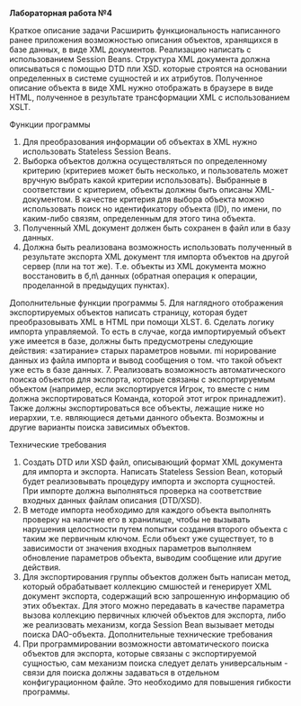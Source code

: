 **Лабораторная работа №4**

Краткое описание задачи
Расширить функциональность написанного ранее приложения возможностью описания объектов, хранящихся в базе данных, в виде XML документов.
Реализацию написать с использованием Session Beans. Структура XML документа должна описываться с помощью DTD пли XSD. которые строятся на основании определенных в системе сущностей и их атрибутов. 
Полученное описание объекта в виде XML нужно отображать в браузере в виде HTML, полученное в результате трансформации XML с использованием XSLT.

Функции программы
1.	Для преобразования информации об объектах в XML нужно использовать Stateless Session Beans.
2.	Выборка объектов должна осуществляться по определенному критерию (критериев может быть несколько, и пользователь может вручную выбрать какой критерии использовать). 
Выбранные в соответствии с критерием, объекты должны быть описаны XML-документом. В качестве критерия для выбора объекта можно использовать поиск но идентификатору объекта (ID), 
по имени, по каким-либо связям, определенным для этого тина объекта.
3.	Полученный XML документ должен быть сохранен в файл или в базу данных.
4.	Должна быть реализована возможность использовать полученный в результате экспорта XML документ тля импорта объектов на другой сервер (пли на тот же). 
Т.е. объекты из XML документа можно восстановить в б,п\ данных (обратная операция к операции, проделанной в предыдущих пунктах).

Дополнительные функции программы
5.	Для наглядного отображения экспортируемых объектов написать страницу, которая будет преобразовывать XML в HTML при помощи XLST.
6.	Сделать логику импорта управляемой. То есть в случае, когда импортируемый объект уже имеется в базе, должны быть предусмотрены следующие действия: 
«затирание» старых параметров новыми. mi норирование данных из файла импорта и вывод сообщения о том. что такой объект уже есть в базе данных.
7.	Реализовать возможность автоматического поиска объектов для экспорта, которые связаны с экспортируемым объектом (например, если экспортируется Игрок, 
то вместе с ним должна экспортироваться Команда, которой этот игрок принадлежит). Также должны экспортироваться все объекты, лежащие ниже но иерархии, 
т.е. являющиеся детьми данного объекта. Возможны и другие варианты поиска зависимых объектов.

Технические требования
1.	Создать DTD или XSD файл, описывающий формат XML документа для импорта и экспорта. Написать Stateless Session Bean, который будет реализовывать процедуру импорта и экспорта сущностей. 
При импорте должна выполняться проверка на соответствие входных данных файлам описания (DTD/XSD).
2.	В методе импорта необходимо для каждого объекта выполнять проверку на наличие его в хранилище, чтобы не вызывать нарушения целостности путем попытки создания второго объекта с таким же первичным ключом. 
Если объект уже существует, то в зависимости от значения входных параметров выполняем обновление параметров объекта, выводим сообщение или другие действия.
3.	Для экспортирования группы объектов должен быть написан метод, который обрабатывает коллекцию смшюстей и генерирует XML документ экспорта, содержащий всю запрошенную информацию об этих объектах. 
Для этого можно передавать в качестве параметра вызова коллекцию первичных ключей объектов для экспорта, либо же реализовать механизм, когда Session Bean вызывает методы поиска DAO-объекта.
Дополнительные технические требования
4.	При программировании возможности автоматического поиска объектов для экспорта, которые связаны с экспортируемой сущностью, 
сам механизм поиска следует делать универсальным - связи для поиска должны задаваться в отдельном конфигурационном файле. Это необходимо для повышения гибкости программы.